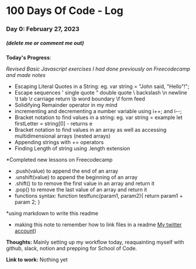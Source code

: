 # 100 Days Of Code - Log

### Day 0: February 27, 2023 
##### (delete me or comment me out)

**Today's Progress**: 

*Revised Basic Javascript exercises I had done previously on Freecodecamp and made notes*

* Escaping Literal Quotes in a String: eg. var string = "John said, \"Hello\"!";
* Escape sequences 
\'	single quote
\"	double quote
\\	backslash
\n	newline
\t	tab
\r	carriage return
\b	word boundary
\f	form feed
* Solidifying Remainder operator in my mind
* incrementing and decrementing a number variable using i++; and i--;
* Bracket notation to find values in a string: eg. var string = example let firstLetter = string[0] - returns e
* Bracket notation to find values in an array as well as accessing multidimensional arrays (nested arrays)
* Appending strings with += operators
* Finding Length of string using .length extension

*Completed new lessons on Freecodecamp
* .push(value) to append the end of an array
* .unshift(value) to append the beginning of an array
* .shift() to to remove the first value in an array and return it
* .pop() to remove the last value of an array and return it
* functions syntax: function testfunc(param1, param2){
return param1 + param 2;
 }
 
*using markdown to write this readme
* making this note to remember how to link files in a readme [My twitter account](https://twitter.com/Despirito))

**Thoughts:** 
Mainly setting up my workflow today, reaquainting myself with github, slack, notion and prepping for School of Code.

**Link to work:** 
Nothing yet


